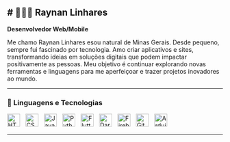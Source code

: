 ## # 👨🏻‍💻 Raynan Linhares

**Desenvolvedor Web/Mobile**

Me chamo Raynan Linhares esou natural de Minas Gerais. Desde pequeno, sempre fui fascinado por tecnologia. Amo criar aplicativos e sites, transformando ideias em soluções digitais que podem impactar positivamente as pessoas. Meu objetivo é continuar explorando novas ferramentas e linguagens para me aperfeiçoar e trazer projetos inovadores ao mundo.

---

### 🤖 Linguagens e Tecnologias

<img 
    align="left" 
    alt="HTML"
    title="HTML" 
    width="30px" 
    style="padding-right: 10px;" 
    src="https://cdn.jsdelivr.net/gh/devicons/devicon@latest/icons/html5/html5-original.svg" 
/>
<img 
    align="left" 
    alt="CSS" 
    title="CSS"
    width="30px" 
    style="padding-right: 10px;" 
    src="https://cdn.jsdelivr.net/gh/devicons/devicon@latest/icons/css3/css3-original.svg" 
/>
<img 
    align="left" 
    alt="JavaScript" 
    title="JavaScript"
    width="30px" 
    style="padding-right: 10px;" 
    src="https://cdn.jsdelivr.net/gh/devicons/devicon@latest/icons/javascript/javascript-original.svg" 
/>
<img 
    align="left" 
    alt="Python" 
    title="Python"
    width="30px" 
    style="padding-right: 10px;" 
    src="https://cdn.jsdelivr.net/gh/devicons/devicon@latest/icons/python/python-original.svg" 
/>
<img 
    align="left" 
    alt="Flutter" 
    title="Flutter"
    width="30px" 
    style="padding-right: 10px;" 
    src="https://external-content.duckduckgo.com/iu/?u=https%3A%2F%2Fwww.wedigtech.com%2Fimg%2Fflutter-logo.png&f=1&nofb=1&ipt=4bceee357bf5e0943a3b90814c5ddfc923c61c069cf76085af56a1cbfd2e0cbe&ipo=images" 
/>
<img 
    align="left" 
    alt="Dart" 
    title="Dart"
    width="30px" 
    style="padding-right: 10px;" 
    src="https://external-content.duckduckgo.com/iu/?u=https%3A%2F%2Fassets.stickpng.com%2Fimages%2F62b22391038aad4d3ed7ca37.png&f=1&nofb=1&ipt=9bb19ac1c61a21145e2ff2c1ce9510ae1d397d2e5dd199243bb066e407c2e6a3&ipo=images" 
/>
<img 
    align="left" 
    alt="Firebase" 
    title="Firebase"
    width="30px" 
    style="padding-right: 10px;" 
    src="https://external-content.duckduckgo.com/iu/?u=https%3A%2F%2Fassets.stickpng.com%2Fthumbs%2F5847f40ecef1014c0b5e488a.png&f=1&nofb=1&ipt=2bf0b82ce327f21451f24da40de334a467df0f473a13a8c0cb4fc619bf2b67f3&ipo=images" 
/>
<img 
    align="left" 
    alt="Git" 
    title="Git"
    width="30px" 
    style="padding-right: 10px;" 
    src="https://external-content.duckduckgo.com/iu/?u=https%3A%2F%2Fcdn.freebiesupply.com%2Flogos%2Flarge%2F2x%2Fgit-icon-logo-png-transparent.png&f=1&nofb=1&ipt=4a0564c9bec47e1e1daf031d4da730aceac4d0cdecaec6c847b48f8d3e584b79&ipo=images" 
/>
<img 
    align="left" 
    alt="Arduino" 
    title="Arduino"
    width="30px" 
    style="padding-right: 10px;" 
    src="https://external-content.duckduckgo.com/iu/?u=https%3A%2F%2Fbrandslogos.com%2Fwp-content%2Fuploads%2Fimages%2Flarge%2Farduino-logo-1.png&f=1&nofb=1&ipt=35b283da0d1b5ee33ba58f7dfdd269d0c3a4bc56422fb7064e8fd9f4e1899004&ipo=images" 
/>

<br/>
<br/>

---



</p>

